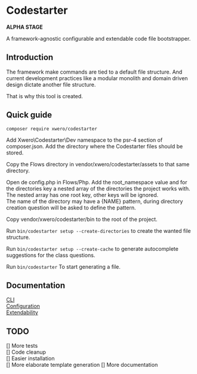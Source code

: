 # Codestarter

**ALPHA STAGE**

A framework-agnostic configurable and extendable code file bootstrapper.

## Introduction

The framework make commands are tied to a default file structure. 
And current development practices like a modular monolith and domain driven design dictate another file structure.

That is why this tool is created.

## Quick guide

```
composer require xwero/codestarter
```
Add Xwero\Codestarter\Dev namespace to the psr-4 section of composer.json. Add the directory where the Codestarter files should be stored.

Copy the Flows directory in vendor/xwero/codestarter/assets to that same directory.

Open de config.php in Flows/Php. Add the root_namespace value and for the directories key a nested array of the directories the project works with.<br>
The nested array has one root key, other keys will be ignored.<br>
The name of the directory may have a {NAME} pattern, during directory creation question will be asked to define the pattern.

Copy vendor/xwero/codestarter/bin to the root of the project.

Run `bin/codestarter setup --create-directories` to create the wanted file structure.

Run `bin/codestarter setup --create-cache` to generate autocomplete suggestions for the class questions.

Run `bin/codestarter` To start generating a file.

## Documentation

[CLI](docs/cli.md)<br>
[Configuration](docs/confuration.md)<br>
[Extendability](docs/extendability.md)

## TODO

[] More tests<br>
[] Code cleanup<br>
[] Easier installation<br>
[] More elaborate template generation
[] More documentation

